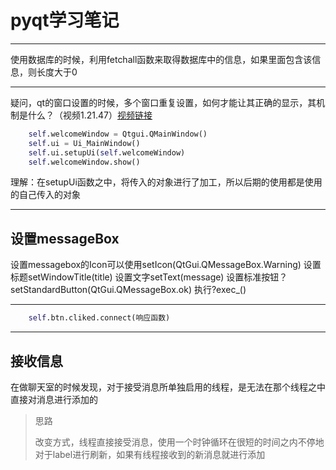 # pyqt学习笔记

---

使用数据库的时候，利用fetchall函数来取得数据库中的信息，如果里面包含该信息，则长度大于0

---

疑问，qt的窗口设置的时候，多个窗口重复设置，如何才能让其正确的显示，其机制是什么？（视频1.21.47）[视频链接][1]

```python
    self.welcomeWindow = Qtgui.QMainWindow()
    self.ui = Ui_MainWindow()
    self.ui.setupUi(self.welcomeWindow)
    self.welcomeWindow.show()
```
理解：在setupUi函数之中，将传入的对象进行了加工，所以后期的使用都是使用的自己传入的对象

---

## 设置messageBox

设置messagebox的Icon可以使用setIcon(QtGui.QMessageBox.Warning)
设置标题setWindowTitle(title)
设置文字setText(message)
设置标准按钮？setStandardButton(QtGui.QMessageBox.ok)
执行?exec_()

---

```python
    self.btn.cliked.connect(响应函数)
```

---

## **接收信息**

在做聊天室的时候发现，对于接受消息所单独启用的线程，是无法在那个线程之中直接对消息进行添加的

> 思路
>
> 改变方式，线程直接接受消息，使用一个时钟循环在很短的时间之内不停地对于label进行刷新，如果有线程接收到的新消息就进行添加





[1]: https://www.youtube.com/watch?v=4Y5zjTJ9LV4